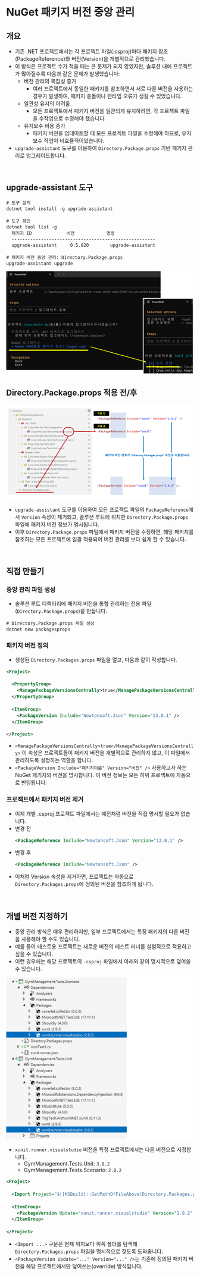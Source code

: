 # NuGet 패키지 버전 중앙 관리

## 개요
- 기존 .NET 프로젝트에서는 각 프로젝트 파일(.csproj)마다 패키지 참조(PackageReference)와 버전(Version)을 개별적으로 관리했습니다.
- 이 방식은 프로젝트 수가 적을 때는 큰 문제가 되지 않았지만, 솔루션 내에 프로젝트가 많아질수록 다음과 같은 문제가 발생했습니다:
  - 버전 관리의 복잡성 증가
    - 여러 프로젝트에서 동일한 패키지를 참조하면서 서로 다른 버전을 사용하는 경우가 발생하여, 패키지 충돌이나 런타임 오류가 생길 수 있었습니다.
  - 일관성 유지의 어려움
    - 모든 프로젝트에서 패키지 버전을 일관되게 유지하려면, 각 프로젝트 파일을 수작업으로 수정해야 했습니다.
  - 유지보수 비용 증가
    - 패키지 버전을 업데이트할 때 모든 프로젝트 파일을 수정해야 하므로, 유지보수 작업이 비효율적이었습니다.
- `upgrade-assistant` 도구를 이용하여 `Directory.Package.props` 기반 패키지 관리로 업그레이드합니다.

<br/>

## upgrade-assistant 도구
```shell
# 도구 설치
dotnet tool install -g upgrade-assistant

# 도구 확인
dotnet tool list -g
  패키지 ID             버전            명령
  ------------------------------------------------------
  upgrade-assistant     0.5.820        upgrade-assistant

# 패키지 버전 중앙 관리: Directory.Package.props
upgrade-assistant upgrade
```
![](./upgrade-assistant.png)

## Directory.Package.props 적용 전/후
![](./upgrade-assistant-result.png)

- `upgrade-assistant` 도구를 이용하여 모든 프로젝트 파일의 `PackageReference`에서 `Version` 속성이 제거되고, 솔루션 루트에 위치한 `Directory.Package.props` 파일에 패키지 버전 정보가 명시됩니다.
- 이후 `Directory.Package.props` 파일에서 패키지 버전을 수정하면, 해당 패키지를 참조하는 모든 프로젝트에 일괄 적용되어 버전 관리를 보다 쉽게 할 수 있습니다.

<br/>

## 직접 만들기
### 중앙 관리 파일 생성
- 솔루션 루트 디렉터리에 패키지 버전을 통합 관리하는 전용 파일(`Directory.Package.props`)을 만듭니다.

```shell
# Directory.Package.props 파일 생성
dotnet new packagesprops
```

### 패키지 버전 정의
- 생성된 `Directory.Packages.props` 파일을 열고, 다음과 같이 작성합니다.
```xml
<Project>

  <PropertyGroup>
    <ManagePackageVersionsCentrally>true</ManagePackageVersionsCentrally>
  </PropertyGroup>

  <ItemGroup>
    <PackageVersion Include="Newtonsoft.Json" Version="13.0.1" />
  </ItemGroup>

</Project>
```

- `<ManagePackageVersionsCentrally>true</ManagePackageVersionsCentrally>`
이 속성은 프로젝트들이 패키지 버전을 개별적으로 관리하지 않고, 이 파일에서 관리하도록 설정하는 역할을 합니다.
- `<PackageVersion Include="패키지이름" Version="버전" />`
사용하고자 하는 NuGet 패키지와 버전을 명시합니다. 이 버전 정보는 모든 하위 프로젝트에 자동으로 반영됩니다.

### 프로젝트에서 패키지 버전 제거
- 이제 개별 .csproj 프로젝트 파일에서는 예전처럼 버전을 직접 명시할 필요가 없습니다.
- 변경 전
  ```xml
  <PackageReference Include="Newtonsoft.Json" Version="13.0.1" />
  ```
- 변경 후
  ```xml
  <PackageReference Include="Newtonsoft.Json" />
  ```
- 이처럼 Version 속성을 제거하면, 프로젝트는 자동으로 `Directory.Packages.props`에 정의된 버전을 참조하게 됩니다.

<br/>

## 개별 버전 지정하기
- 중앙 관리 방식은 매우 편리하지만, 일부 프로젝트에서는 특정 패키지의 다른 버전을 사용해야 할 수도 있습니다.
- 예를 들어 테스트용 프로젝트는 새로운 버전의 테스트 러너를 실험적으로 적용하고 싶을 수 있습니다.
- 이런 경우에는 해당 프로젝트의 `.csproj` 파일에서 아래와 같이 명시적으로 덮어쓸 수 있습니다.

![](solution-package-version.png)

- `xunit.runner.visualstudio` 버전을 특정 프로젝트에서는 다른 버전으로 지정합니다.
  - GymManagement.Tests.Unit: `3.0.2`
  - GymManagement.Tests.Scenario: `2.8.2`

```xml
<Project>

  <Import Project="$([MSBuild]::GetPathOfFileAbove(Directory.Packages.props, $(MSBuildThisFileDirectory)..))" />

  <ItemGroup>
    <PackageVersion Update="xunit.runner.visualstudio" Version="2.8.2" />
  </ItemGroup>

</Project>
```

- `<Import ...>` 구문은 현재 위치보다 위쪽 폴더를 탐색해 `Directory.Packages.props` 파일을 명시적으로 찾도록 도와줍니다.
- `<PackageVersion Update="..." Version="..." />`는 기존에 정의된 패키지 버전을 해당 프로젝트에서만 덮어쓰는(override) 방식입니다.